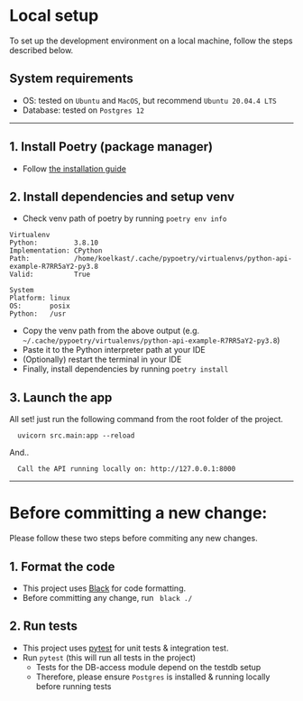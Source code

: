 # Local setup
To set up the development environment on a local machine, follow the steps described below.

## System requirements
- OS: tested on `Ubuntu` and `MacOS`, but recommend `Ubuntu 20.04.4 LTS`
- Database: tested on `Postgres 12`

---
## 1. Install Poetry (package manager)
- Follow [the installation guide](https://python-poetry.org/docs/#installation)

## 2. Install dependencies and setup venv 
- Check venv path of poetry by running `poetry env info` 
```
Virtualenv
Python:         3.8.10
Implementation: CPython
Path:           /home/koelkast/.cache/pypoetry/virtualenvs/python-api-example-R7RR5aY2-py3.8
Valid:          True

System
Platform: linux
OS:       posix
Python:   /usr
```
- Copy the venv path from the above output (e.g. `~/.cache/pypoetry/virtualenvs/python-api-example-R7RR5aY2-py3.8`) 
- Paste it to the Python interpreter path at your IDE
- (Optionally) restart the terminal in your IDE
- Finally, install dependencies by running `poetry install`

## 3. Launch the app 
All set! just run the following command from the root folder of the project.
```
  uvicorn src.main:app --reload
```
And..
```
  Call the API running locally on: http://127.0.0.1:8000
```
---

# Before committing a new change:
Please follow these two steps before commiting any new changes.

## 1. Format the code
- This project uses [Black](https://black.readthedocs.io) for code formatting. 
- Before committing any change, run ` black ./`

## 2. Run tests
- This project uses [pytest](https://docs.pytest.org/en/7.1.x/) for unit tests & integration test. 
- Run `pytest` (this will run all tests in the project)
  - Tests for the DB-access module depend on the testdb setup
  - Therefore, please ensure `Postgres` is installed & running locally before running tests


